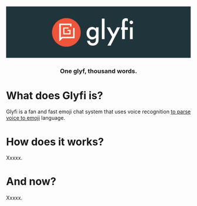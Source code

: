 <p align="center">
  <img width="513px" src="/img/logo_hor.png">
</p>

<h3 align="center">
  One glyf, thousand words.
</h3>

<h1>
  What does Glyfi is?
</h1>

Glyfi is a fan and fast emoji chat system that uses voice recognition [to parse voice to emoji](http://www.nltk.org/book/ch05.html) language.

<h1>
  How does it works?
</h1>

Xxxxx.

<h1>
  And now?
</h1>

Xxxxx.
